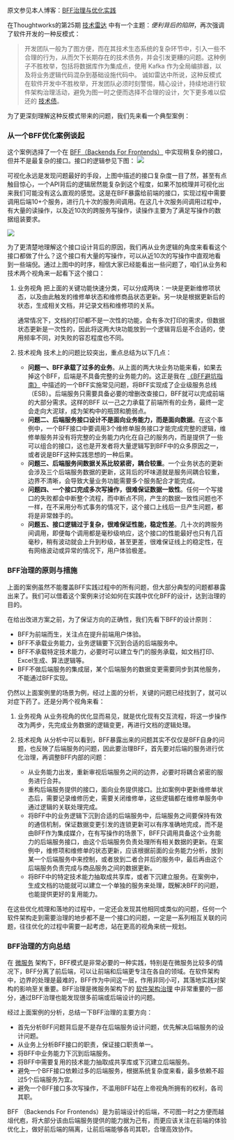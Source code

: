 原文参见本人博客：[BFF治理与优化实践](https://www.maguangguang.xyz/bff-governance)

在Thoughtworks的第25期 [技术雷达](https://www.thoughtworks.com/zh-cn/radar) 中有一个主题：*便利背后的陷阱*，再次强调了软件开发的一种反模式：
> 开发团队一般为了图方便，而在其技术生态系统的复杂环节中，引入一些不合理的行为，从而欠下长期存在的技术债务，并会引发更糟的问题。这种例子不胜枚举，包括将数据库作为集成点，使用 Kafka 作为全局编排器，以及将业务逻辑代码混杂到基础设施代码中。
诚如雷达中所说，这种反模式在软件开发中不胜枚举，开发团队必须时刻警惕，精心设计，持续地进行软件架构治理活动，避免为图一时之便而选择不合理的设计，欠下更多难以偿还的 [技术债](https://www.maguangguang.xyz/tech-debt-quadrant)。

为了更深刻理解这种反模式带来的问题，我们先来看一个典型案例：
### 从一个BFF优化案例谈起
这个案例选择了一个在 [BFF（Backends For Frontends）](https://samnewman.io/patterns/architectural/bff/) 中实现稍复杂的接口，但并不是最复杂的接口。接口的逻辑参见下图：
![](./_image/bff-governance.jpg)

可视化永远是发现问题最好的手段，上图中描述的接口复杂度一目了然，甚至有点触目惊心，一个API背后的逻辑居然能复杂到这个程度，如果不加梳理并可视化出来我们可能没有这么直观的感觉。这是在BFF暴露给前端的接口，实现过程中需要调用后端10+个服务，进行几十次的服务间调用。在这几十次服务间调用过程中，有大量的读操作，以及近10次的跨服务写操作，读操作主要为了满足写操作的数据组装要求。

![](./_image/sequenceDiagram.png)

为了更清楚地理解这个接口设计背后的原因，我们再从业务逻辑的角度来看看这个接口都做了什么？这个接口有大量的写操作，可以从近10次的写操作中直观地看到一些端倪。通过上图中的时序，相信大家已经能看出一些问题了，咱们从业务和技术两个视角来一起看下这个接口：
1. 业务视角
	把上面的关键功能快速分类，可以分成两块：一块是更新维修项状态，以及由此触发的维修单状态和维修商品状态更新。另一块是根据更新后的状态，生成相关文档，并记录文档和维修项的关系。

	通常情况下，文档的打印都不是一次性的功能，会有多次打印的需求，但数据状态更新是一次性的，因此将这两大块功能放到一个逻辑背后是不合适的，使用频率不同，对失败的容忍程度也不同。

2. 技术视角
    技术上的问题比较突出，重点总结为以下几点：
	- **问题一、BFF承载了过多的业务**。从上面的两大块业务功能来看，如果去掉这个BFF，后端是不具备完整的业务能力的。这正是我在 [《BFF避坑指南》](https://www.maguangguang.xyz/backend-for-frontend) 中描述的一个BFF实施常见问题，将BFF实现成了企业级服务总线（ESB）。后端服务只需要具备必要的增删改查接口，BFF就可以完成前端的大部分需求。这样的BFF 以一己之力承载了前端所有的业务，最终一定会走向大泥球，成为架构中的瓶颈和脆弱点。
	- **问题二、后端服务接口设计不是面向业务能力，而是面向数据**。在这个事例中，一个BFF接口中要调用3个维修单服务接口才能完成完整的逻辑，维修单服务并没有将完整的业务能力内化在自己的服务内，而是提供了一些可以组合的接口，这也是开发者将大量逻辑写到BFF中的众多原因之一，或者说是BFF这种实践思想的一种后果。
	- **问题三、后端服务间数据关系比较紧密，耦合较重**。一个业务状态的更新会涉及三个后端服务数据的更新，这背后的坏味道就是服务间耦合较重，边界不清晰，会导致大量业务功能需要多个服务配合才能完成。
	- **问题四、一个接口完成多次写操作，很难保证数据一致性**。任何一个写接口的失败都会中断整个流程，而中断点不同，产生的数据一致性问题也不一样，在不采用分布式事务的情况下，这个接口上线后一旦产生问题，都将是非常棘手的。
	- **问题五、接口逻辑过于复杂，很难保证性能，稳定性差**。几十次的跨服务间调用，即便每个调用都是毫秒级响应，这个接口的性能最好也只有几百毫秒，稍有波动就会上升到秒级，甚至更差，很难保证线上的稳定性，在有网络波动或异常的情况下，用户体验极差。

### BFF治理的原则与措施
上面的案例虽然不能覆盖BFF实践过程中的所有问题，但大部分典型的问题都暴露出来了。我们可以借着这个案例来讨论如何在实践中优化BFF的设计，达到治理的目的。

在给出改进方案之前，为了保证方向的正确性，我们先看下BFF的设计原则：
- BFF为前端而生，关注点在提升前端用户体验。
- BFF不承载业务能力，业务逻辑要下沉到合适的后端服务中。
- BFF不承载特定技术能力，必要时可以建立专门的服务承载，如文档打印、Excel生成、算法逻辑等。
- BFF不做后端服务的集成层，某个后端服务的数据变更需要同步到其他服务，不能通过BFF实现。

仍然以上面案例里的场景为例，经过上面的分析，关键的问题已经找到了，就可以对症下药了。还是分两个视角来看：
1. 业务视角
	从业务视角的优化显而易见，就是优化现有交互流程，将这一步操作改为两步，先完成业务数据的逻辑变更，再进行文档的逻辑处理。

2. 技术视角
	从分析中可以看到，BFF暴露出来的问题其实不仅仅是BFF自身的问题，也反映了后端服务的问题，因此要治理BFF，首先要对后端的服务进行优化治理，再调整BFF内部的问题：
	- 从业务能力出发，重新审视后端服务之间的边界，必要时将耦合紧密的服务进行合并。
	- 重构后端服务提供的接口，面向业务提供接口。比如案例中更新维修单状态后，需要记录维修历史，需要关闭维修单，这些逻辑都在维修单服务中通过逻辑的关联处理完成。
	- 将BFF中的业务逻辑下沉到合适的后端服务中，后端服务之间要保持有效的通信机制，保证数据变更引发的连锁更新可以有序准确地完成，而不是由BFF作为集成媒介，在有写操作的场景下，BFF只调用具备这个业务能力的后端服务接口，由这个后端服务负责处理所有相关数据的更新。在案例中，维修项和维修单的状态更新，应该根据前面的业务能力分析，放到某一个后端服务中来控制，或者放到二者合并后的服务中，最后再由这个后端服务负责完成与商品服务之间的数据更新。
	- 将BFF中的特定技术能力抽取成共享库，或者下沉建立服务。在案例中，生成文档的功能就可以建立一个单独的服务来处理，既解决BFF的问题，也能提供更好的复用能力。

在这些优化梳理和落地的过程中，一定还会发现其他相同或类似的问题，任何一个软件架构走到需要治理的地步都不是一个接口的问题，一定是一系列相互关联的问题，往往优化的过程中需要一起考虑，站在更高的视角来统一规划。

### BFF治理的方向总结
在 [微服务](https://www.maguangguang.xyz/tags/microservices/) 架构下，BFF模式是非常必要的一种实践，特别是在微服务比较多的情况下，BFF分离了前后端，可以让前端和后端更专注在各自的领域。在软件架构中，边界的处理是最难的，BFF作为中间这一层，作用非同小可，其落地实践对架构的影响至关重要。BFF治理是微服务架构下的 [软件架构治理](https://www.maguangguang.xyz/tags/arch-governance/) 中非常重要的一部分，通过BFF治理也能发现很多前端或后端设计的问题。

经过上面案例的分析，总结一下BFF治理的主要方向：
- 首先分析BFF问题背后是不是存在后端服务设计问题，优先解决后端服务的设计问题。
- 从业务上分析BFF接口的职责，保证接口职责单一。
- 将BFF中业务能力下沉到后端服务。
- 将BFF中需要复用的技术能力抽取成共享库或下沉建立后端服务。
- 避免一个BFF接口依赖过多的后端服务，根据系统复杂度来看，最多依赖不超过5个后端服务为宜。
- 避免一个BFF接口多次写操作，不滥用BFF站在上帝视角所拥有的权利，各司其职。

BFF （Backends For Frontends）是为前端设计的后端，不可图一时之方便而越俎代庖，将大部分该由后端服务提供的能力据为己有，而更应该关注在前端的体验优化上，做好前后端的隔离，让前后端能够各司其职，合理高效协作。
